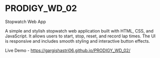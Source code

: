 # PRODIGY_WD_02
Stopwatch Web App

A simple and stylish stopwatch web application built with HTML, CSS, and JavaScript. It allows users to start, stop, reset, and record lap times. The UI is responsive and includes smooth styling and interactive button effects.

Live Demo - https://gargishastri06.github.io/PRODIGY_WD_02/
